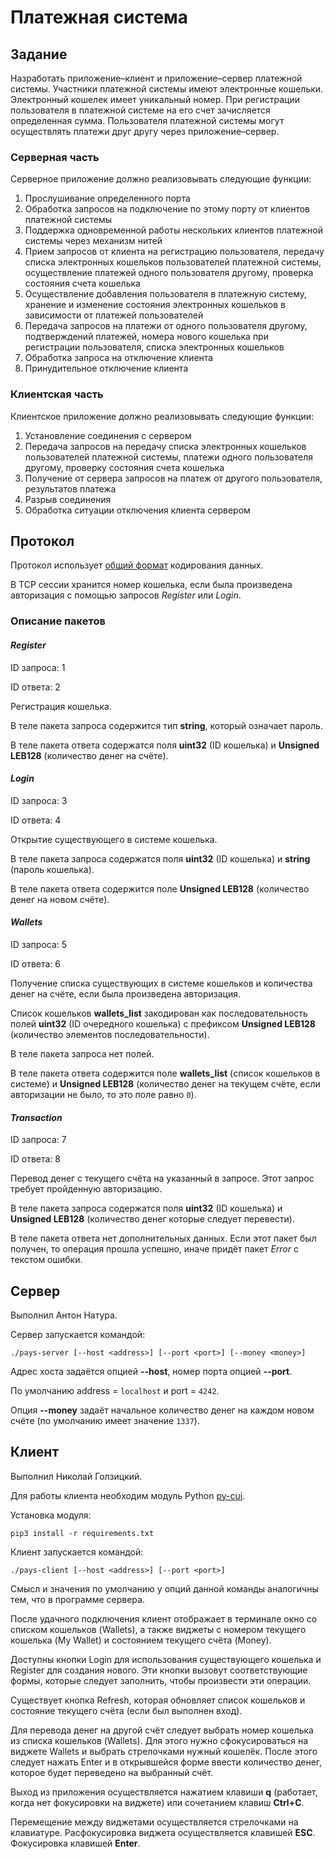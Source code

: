 # Платежная система

## Задание

Hазработать приложение–клиент и приложение–сервер платежной системы. Участники платежной системы имеют электронные кошельки. Электронный кошелек имеет уникальный номер. При регистрации пользователя в платежной системе на его счет зачисляется определенная сумма. Пользователя платежной системы могут осуществлять платежи друг другу через приложение–сервер.

### Серверная часть

Серверное приложение должно реализовывать следующие функции:

1. Прослушивание определенного порта
2. Обработка запросов на подключение по этому порту от клиентов платежной системы
3. Поддержка одновременной работы нескольких клиентов платежной системы через механизм нитей
4. Прием запросов от клиента на регистрацию пользователя, передачу списка электронных кошельков пользователей платежной системы, осуществление платежей одного пользователя другому, проверка состояния счета кошелька
5. Осуществление добавления пользователя в платежную систему, хранение и изменение состояния электронных кошельков в зависимости от платежей пользователей
6. Передача запросов на платежи от одного пользователя другому, подтверждений платежей, номера нового кошелька при регистрации пользователя, списка электронных кошельков
7. Обработка запроса на отключение клиента
8. Принудительное отключение клиента

### Клиентская часть

Клиентское приложение должно реализовывать следующие функции:

1. Установление соединения с сервером
2. Передача запросов на передачу списка электронных кошельков пользователей платежной системы, платежи одного пользователя другому, проверку состояния счета кошелька
3. Получение от сервера запросов на платеж от другого пользователя, результатов платежа
4. Разрыв соединения
5. Обработка ситуации отключения клиента сервером

## Протокол

Протокол использует [общий формат](shared-proto.md) кодирования данных.

В TCP сессии хранится номер кошелька, если была произведена авторизация с помощью запросов *Register* или *Login*.

### Описание пакетов

#### *Register*

ID запроса: 1

ID ответа: 2

Регистрация кошелька.

В теле пакета запроса содержится тип **string**, который означает пароль.

В теле пакета ответа содержатся поля **uint32** (ID кошелька) и **Unsigned LEB128** (количество денег на счёте).

#### *Login*

ID запроса: 3

ID ответа: 4

Открытие существующего в системе кошелька.

В теле пакета запроса содержатся поля **uint32** (ID кошелька) и **string** (пароль кошелька).

В теле пакета ответа содержится поле **Unsigned LEB128** (количество денег на новом счёте).

#### *Wallets*

ID запроса: 5

ID ответа: 6

Получение списка существующих в системе кошельков и количества денег на счёте, если была произведена авторизация.

Список кошельков **wallets_list** закодирован как последовательность полей **uint32** (ID очередного кошелька) с префиксом **Unsigned LEB128** (количество элементов последовательности).

В теле пакета запроса нет полей.

В теле пакета ответа содержится поле **wallets_list** (список кошельков в системе) и **Unsigned LEB128** (количество денег на текущем счёте, если авторизации не было, то это поле равно `0`).

#### *Transaction*

ID запроса: 7

ID ответа: 8

Перевод денег с текущего счёта на указанный в запросе. Этот запрос требует пройденную авторизацию.

В теле пакета запроса содержатся поля **uint32** (ID кошелька) и **Unsigned LEB128** (количество денег которые следует перевести).

В теле пакета ответа нет дополнительных данных. Если этот пакет был получен, то операция прошла успешно, иначе придёт пакет *Error* с текстом ошибки. 

## Сервер

Выполнил Антон Натура.

Сервер запускается командой:

    ./pays-server [--host <address>] [--port <port>] [--money <money>]

Адрес хоста задаётся опцией **--host**, номер порта опцией **--port**.

По умолчанию address = `localhost` и port = `4242`.

Опция **--money** задаёт начальное количество денег на каждом новом счёте (по умолчанию имеет значение `1337`).

## Клиент

Выполнил Николай Голзицкий.

Для работы клиента необходим модуль Python [py-cui](https://github.com/jwlodek/py_cui).

Установка модуля:

    pip3 install -r requirements.txt

Клиент запускается командой:

    ./pays-client [--host <address>] [--port <port>]

Смысл и значения по умолчанию у опций данной команды аналогичны тем, что в программе сервера.

После удачного подключения клиент отображает в терминале окно со списком кошельков (Wallets), а также виджеты с номером текущего кошелька (My Wallet) и состоянием текущего счёта (Money).

Доступны кнопки Login для использования существующего кошелька и Register для создания нового. Эти кнопки вызовут соответствующие формы, которые следует заполнить, чтобы произвести эти операции.

Существует кнопка Refresh, которая обновляет список кошельков и состояние текущего счёта (если был выполнен вход).

Для перевода денег на другой счёт следует выбрать номер кошелька из списка кошельков (Wallets). Для этого нужно сфокусироваться на виджете Wallets и выбрать стрелочками нужный кошелёк. После этого следует нажать Enter и в открывшейся форме ввести количество денег, которое будет переведено на выбранный счёт.

Выход из приложения осуществляется нажатием клавиши **q** (работает, когда нет фокусировки на виджете) или сочетанием клавиш **Ctrl+C**.

Перемещение между виджетами осуществляется стрелочками на клавиатуре. Расфокусировка виджета осуществляется клавишей **ESC**. Фокусировка клавишей **Enter**.
